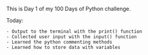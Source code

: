 This is Day 1 of my 100 Days of Python challenge.

Today:

    - Output to the terminal with the print() function
    - Collected user input with the input() function
    - Learned the python commenting methods 
    - Learned how to store data with variables
